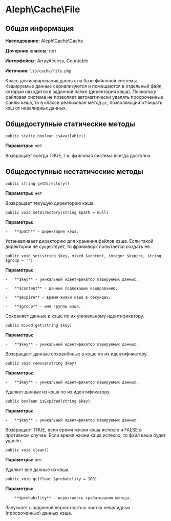 Aleph\\Cache\\File
==================



Общая информация
----------------

**Наследование:** Aleph\\Cache\\Cache

**Дочерние классы:** нет

**Интерфейсы:** ArrayAccess, Countable

**Источник:** `lib/cache/file.php`



Класс для кэширования данных на базе файловой системы. Кэшируемые данные
сериализуются и помещаются в отдельный файл, который находится в заданной папке
(директория кэша). Поскольку файловая система не позволяет автоматически удалять
просроченные файлы кэша, то в классе реализован метод `gc`, позволяющий отчищать
кэш от невалидных данных.



Общедоступные статические методы
--------------------------------



~~~~~~~~~~~~~~~~~~~~~~~~~~~~~~~~~~~~~~~~~~~~~~~~~~~~~~~~~~~~~~~~~~~~~~~~~~~~~~~~
public static boolean isAvailable()
~~~~~~~~~~~~~~~~~~~~~~~~~~~~~~~~~~~~~~~~~~~~~~~~~~~~~~~~~~~~~~~~~~~~~~~~~~~~~~~~

**Параметры:** нет

Возвращает всегда TRUE, т.к. файловая система всегда доступна.



Общедоступные нестатические методы
----------------------------------



~~~~~~~~~~~~~~~~~~~~~~~~~~~~~~~~~~~~~~~~~~~~~~~~~~~~~~~~~~~~~~~~~~~~~~~~~~~~~~~~
public string getDirectory()
~~~~~~~~~~~~~~~~~~~~~~~~~~~~~~~~~~~~~~~~~~~~~~~~~~~~~~~~~~~~~~~~~~~~~~~~~~~~~~~~

**Параметры:** нет

Возвращает текущую директорию кэша.



~~~~~~~~~~~~~~~~~~~~~~~~~~~~~~~~~~~~~~~~~~~~~~~~~~~~~~~~~~~~~~~~~~~~~~~~~~~~~~~~
public void setDirectory(string $path = null)
~~~~~~~~~~~~~~~~~~~~~~~~~~~~~~~~~~~~~~~~~~~~~~~~~~~~~~~~~~~~~~~~~~~~~~~~~~~~~~~~

**Параметры:**

    -   **$path** - директория кэша.

Устанавливает директорию для хранения файлов кэша. Если такой директории не
существует, то фрэймворк попытается создать её.



~~~~~~~~~~~~~~~~~~~~~~~~~~~~~~~~~~~~~~~~~~~~~~~~~~~~~~~~~~~~~~~~~~~~~~~~~~~~~~~~
public void set(string $key, mixed $content, integer $expire, string $group = '')
~~~~~~~~~~~~~~~~~~~~~~~~~~~~~~~~~~~~~~~~~~~~~~~~~~~~~~~~~~~~~~~~~~~~~~~~~~~~~~~~

**Параметры:**

    -   **$key** - уникальный идентификатор кэшируемых данных.

    -   **$content** - данные подлежащие кэшированию.

    -   **$expire** - время жизни кэша в секундах.

    -   **$group** - имя группы кэша.

Сохраняет данные в кэше по их уникальному идентификатору.



~~~~~~~~~~~~~~~~~~~~~~~~~~~~~~~~~~~~~~~~~~~~~~~~~~~~~~~~~~~~~~~~~~~~~~~~~~~~~~~~
public mixed get(string $key)
~~~~~~~~~~~~~~~~~~~~~~~~~~~~~~~~~~~~~~~~~~~~~~~~~~~~~~~~~~~~~~~~~~~~~~~~~~~~~~~~

**Параметры:**

    -   **$key** - уникальный идентификатор кэшируемых данных.

Возвращает данные сохранённые в кэше по их идентификатору.



~~~~~~~~~~~~~~~~~~~~~~~~~~~~~~~~~~~~~~~~~~~~~~~~~~~~~~~~~~~~~~~~~~~~~~~~~~~~~~~~
public void remove(string $key)
~~~~~~~~~~~~~~~~~~~~~~~~~~~~~~~~~~~~~~~~~~~~~~~~~~~~~~~~~~~~~~~~~~~~~~~~~~~~~~~~

**Параметры:**

    -   **$key** - уникальный идентификатор кэшируемых данных.

Удаляет данные из кэша по их идентификатору.



~~~~~~~~~~~~~~~~~~~~~~~~~~~~~~~~~~~~~~~~~~~~~~~~~~~~~~~~~~~~~~~~~~~~~~~~~~~~~~~~
public boolean isExpired(string $key)
~~~~~~~~~~~~~~~~~~~~~~~~~~~~~~~~~~~~~~~~~~~~~~~~~~~~~~~~~~~~~~~~~~~~~~~~~~~~~~~~

**Параметры:**

    -   **$key** - уникальный идентификатор кэшируемых данных.

Возвращает TRUE, если время жизни кэша истекло и FALSE в противном случае. Если
время жизни кэша истекло, то файл кэша будет удалён.



~~~~~~~~~~~~~~~~~~~~~~~~~~~~~~~~~~~~~~~~~~~~~~~~~~~~~~~~~~~~~~~~~~~~~~~~~~~~~~~~
public void clean()
~~~~~~~~~~~~~~~~~~~~~~~~~~~~~~~~~~~~~~~~~~~~~~~~~~~~~~~~~~~~~~~~~~~~~~~~~~~~~~~~

**Параметры:** нет

Удаляет все данные из кэша.



~~~~~~~~~~~~~~~~~~~~~~~~~~~~~~~~~~~~~~~~~~~~~~~~~~~~~~~~~~~~~~~~~~~~~~~~~~~~~~~~
public void gc(float $probability = 100)
~~~~~~~~~~~~~~~~~~~~~~~~~~~~~~~~~~~~~~~~~~~~~~~~~~~~~~~~~~~~~~~~~~~~~~~~~~~~~~~~

**Параметры:**

    -   **$probability** - вероятность срабатывания метода.

Запускает с заданной вероятностью чистку невалидных (просроченных) данных кэша.
